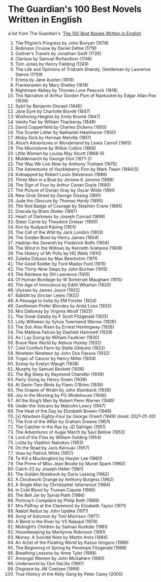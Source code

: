 # The Guardian's 100 Best Novels Written in English

a list from The Guardian's '[The 100 Best Novels Written in English](https://www.theguardian.com/books/2015/aug/17/the-100-best-novels-written-in-english-the-full-list)

1. The Pilgrim’s Progress by John Bunyan (1678)
2. Robinson Crusoe by Daniel Defoe (1719)
3. Gulliver’s Travels by Jonathan Swift (1726)
4. Clarissa by Samuel Richardson (1748)
5. Tom Jones by Henry Fielding (1749)
6. The Life and Opinions of Tristram Shandy, Gentleman by Laurence Sterne (1759)
7. Emma by Jane Austen (1816)
8. Frankenstein by Mary Shelley (1818)
9. Nightmare Abbey by Thomas Love Peacock (1818)
10. The Narrative of Arthur Gordon Pym of Nantucket by Edgar Allan Poe (1838)
11. Sybil by Benjamin Disraeli (1845)
12. Jane Eyre by Charlotte Brontë (1847)
13. Wuthering Heights by Emily Brontë (1847)
14. Vanity Fair by William Thackeray (1848)
15. David Copperfield by Charles Dickens (1850)
16. The Scarlet Letter by Nathaniel Hawthorne (1850)
17. Moby-Dick by Herman Melville (1851)
18. Alice’s Adventures in Wonderland by Lewis Carroll (1865)
19. The Moonstone by Wilkie Collins (1868)
20. Little Women by Louisa May Alcott (1868-9)
21. Middlemarch by George Eliot (1871-2)
22. The Way We Live Now by Anthony Trollope (1875)
23. The Adventures of Huckleberry Finn by Mark Twain (1884/5)
24. Kidnapped by Robert Louis Stevenson (1886)
25. Three Men in a Boat by Jerome K Jerome (1889)
26. The Sign of Four by Arthur Conan Doyle (1890)
27. The Picture of Dorian Gray by Oscar Wilde (1891)
28. New Grub Street by George Gissing (1891)
29. Jude the Obscure by Thomas Hardy (1895)
30. The Red Badge of Courage by Stephen Crane (1895)
31. Dracula by Bram Stoker (1897)
32. Heart of Darkness by Joseph Conrad (1899)
33. Sister Carrie by Theodore Dreiser (1900)
34. Kim by Rudyard Kipling (1901)
35. The Call of the Wild by Jack London (1903)
36. The Golden Bowl by Henry James (1904)
37. Hadrian the Seventh by Frederick Rolfe (1904)
38. The Wind in the Willows by Kenneth Grahame (1908)
39. The History of Mr Polly by HG Wells (1910)
40. Zuleika Dobson by Max Beerbohm (1911)
41. The Good Soldier by Ford Madox Ford (1915)
42. The Thirty-Nine Steps by John Buchan (1915)
43. The Rainbow by DH Lawrence (1915)
44. Of Human Bondage by W Somerset Maugham (1915)
45. The Age of Innocence by Edith Wharton (1920)
46. Ulysses by James Joyce (1922)
47. Babbitt by Sinclair Lewis (1922)
48. A Passage to India by EM Forster (1924)
49. Gentlemen Prefer Blondes by Anita Loos (1925)
50. Mrs Dalloway by Virginia Woolf (1925)
51. The Great Gatsby by F Scott Fitzgerald (1925)
52. Lolly Willowes by Sylvia Townsend Warner (1926)
53. The Sun Also Rises by Ernest Hemingway (1926)
54. The Maltese Falcon by Dashiell Hammett (1929)
55. As I Lay Dying by William Faulkner (1930)
56. Brave New World by Aldous Huxley (1932)
57. Cold Comfort Farm by Stella Gibbons (1932)
58. Nineteen Nineteen by John Dos Passos (1932)
59. Tropic of Cancer by Henry Miller (1934)
60. Scoop by Evelyn Waugh (1938)
61. Murphy by Samuel Beckett (1938)
62. The Big Sleep by Raymond Chandler (1939)
63. Party Going by Henry Green (1939)
64. At Swim-Two-Birds by Flann O’Brien (1939)
65. The Grapes of Wrath by John Steinbeck (1939)
66. Joy in the Morning by PG Wodehouse (1946)
67. All the King’s Men by Robert Penn Warren (1946)
68. Under the Volcano by Malcolm Lowry (1947)
69. The Heat of the Day by Elizabeth Bowen (1948)
70. [x] _Nineteen Eighty-Four by George Orwell (1949) (read: 2021-01-30)_
71. The End of the Affair by Graham Greene (1951)
72. The Catcher in the Rye by JD Salinger (1951)
73. The Adventures of Augie March by Saul Bellow (1953)
74. Lord of the Flies by William Golding (1954)
75. Lolita by Vladimir Nabokov (1955)
76. On the Road by Jack Kerouac (1957)
77. Voss by Patrick White (1957)
78. To Kill a Mockingbird by Harper Lee (1960)
79. The Prime of Miss Jean Brodie by Muriel Spark (1960)
80. Catch-22 by Joseph Heller (1961)
81. The Golden Notebook by Doris Lessing (1962)
82. A Clockwork Orange by Anthony Burgess (1962)
83. A Single Man by Christopher Isherwood (1964)
84. In Cold Blood by Truman Capote (1966)
85. The Bell Jar by Sylvia Plath (1966)
86. Portnoy’s Complaint by Philip Roth (1969)
87. Mrs Palfrey at the Claremont by Elizabeth Taylor (1971)
88. Rabbit Redux by John Updike (1971)
89. Song of Solomon by Toni Morrison (1977)
90. A Bend in the River by VS Naipaul (1979)
91. Midnight’s Children by Salman Rushdie (1981)
92. Housekeeping by Marilynne Robinson (1981)
93. Money: A Suicide Note by Martin Amis (1984)
94. An Artist of the Floating World by Kazuo Ishiguro (1986)
95. The Beginning of Spring by Penelope Fitzgerald (1988)
96. Breathing Lessons by Anne Tyler (1988)
97. Amongst Women by John McGahern (1990)
98. Underworld by Don DeLillo (1997)
99. Disgrace by JM Coetzee (1999)
100. True History of the Kelly Gang by Peter Carey (2000)
